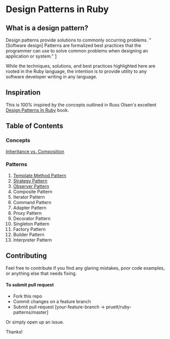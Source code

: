Design Patterns in Ruby
=======================

## What is a design pattern?

Design patterns provide solutions to commonly occurring problems. "[Software design] Patterns are formalized best practices that the programmer can use to solve common problems when designing an application or system." [1][wiki-design-patterns]

While the techniques, solutions, and best practices highlighted here are rooted in the Ruby language, the intention is to provide utility to any software developer writing in any language.

[wiki-design-patterns]: http://en.wikipedia.org/wiki/Software_design_pattern  "Software design pattern"

## Inspiration

This is 100% inspired by the concepts outlined in Russ Olsen's excellent [Design Patterns In Ruby](http://www.amazon.com/Design-Patterns-Ruby-Russ-Olsen/dp/0321490452) book.

## Table of Contents

### Concepts

[Inheritance vs. Composition](/concepts/inheritance-vs-composition.md)

### Patterns

1. [Template Method Pattern](/patterns/template_method.md)
2. [Strategy Pattern](/patterns/strategy.md)
3. [Observer Pattern](/patterns/observer.md)
4. Composite Pattern
5. Iterator Pattern
6. Command Pattern
7. Adapter Pattern
8. Proxy Pattern
9. Decorator Pattern
10. Singleton Pattern
11. Factory Pattern
12. Builder Pattern
13. Interpreter Pattern

## Contributing

Feel free to contribute if you find any glaring mistakes, poor code examples, or anything else that needs fixing.

#### To submit pull request
+ Fork this repo
+ Commit changes on a feature branch
+ Submit pull request [your-feature-branch -> pruett/ruby-patterns/master]

Or simply open up an issue.

Thanks!
